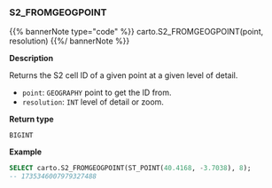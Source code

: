 ### S2_FROMGEOGPOINT

{{% bannerNote type="code" %}}
carto.S2_FROMGEOGPOINT(point, resolution)
{{%/ bannerNote %}}

**Description**

Returns the S2 cell ID of a given point at a given level of detail.

* `point`: `GEOGRAPHY` point to get the ID from.
* `resolution`: `INT` level of detail or zoom.

**Return type**

`BIGINT`

**Example**

```sql
SELECT carto.S2_FROMGEOGPOINT(ST_POINT(40.4168, -3.7038), 8);
-- 1735346007979327488
```
